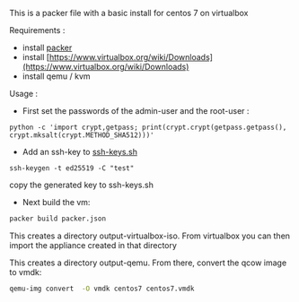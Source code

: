 
This is a packer file with a basic install for centos 7 on virtualbox

Requirements : 
- install [packer](https://www.packer.io/intro/getting-started/setup.html)
- install [https://www.virtualbox.org/wiki/Downloads](https://www.virtualbox.org/wiki/Downloads)
- install qemu / kvm

Usage :
- First set the passwords of the admin-user and the root-user : 
```
python -c 'import crypt,getpass; print(crypt.crypt(getpass.getpass(), crypt.mksalt(crypt.METHOD_SHA512)))'
```
- Add an ssh-key to [ssh-keys.sh](ssh-keys.sh)
```
ssh-keygen -t ed25519 -C "test"
```
copy the generated key to ssh-keys.sh


- Next build the vm:
```bash
packer build packer.json
```
This creates a directory output-virtualbox-iso. From virtualbox you can then import the appliance created in that directory

This creates a directory output-qemu. From there, convert the qcow image to vmdk:
```bash
qemu-img convert  -O vmdk centos7 centos7.vmdk
```
